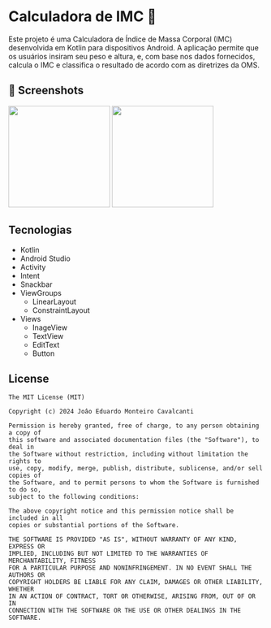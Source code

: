 # Calculadora de IMC 📱
Este projeto é uma Calculadora de Índice de Massa Corporal (IMC) desenvolvida em Kotlin para dispositivos Android. A aplicação permite que os usuários insiram seu peso e altura, e, com base nos dados fornecidos, calcula o IMC e classifica o resultado de acordo com as diretrizes da OMS.

## :camera_flash: Screenshots
<!-- You can add more screenshots here if you like -->
<img src="https://github.com/user-attachments/assets/22ebd21b-b4de-44b9-8491-6d8d484798a5" width=200/>
<img src="https://github.com/user-attachments/assets/2e19a65f-f64d-4ff8-a6eb-a4438501f2a5" width=200/>

## Tecnologias
- Kotlin
- Android Studio
- Activity
- Intent
- Snackbar
- ViewGroups
  - LinearLayout
  - ConstraintLayout
- Views
  - InageView
  - TextView
  - EditText
  - Button


## License
```
The MIT License (MIT)

Copyright (c) 2024 Joâo Eduardo Monteiro Cavalcanti

Permission is hereby granted, free of charge, to any person obtaining a copy of
this software and associated documentation files (the "Software"), to deal in
the Software without restriction, including without limitation the rights to
use, copy, modify, merge, publish, distribute, sublicense, and/or sell copies of
the Software, and to permit persons to whom the Software is furnished to do so,
subject to the following conditions:

The above copyright notice and this permission notice shall be included in all
copies or substantial portions of the Software.

THE SOFTWARE IS PROVIDED "AS IS", WITHOUT WARRANTY OF ANY KIND, EXPRESS OR
IMPLIED, INCLUDING BUT NOT LIMITED TO THE WARRANTIES OF MERCHANTABILITY, FITNESS
FOR A PARTICULAR PURPOSE AND NONINFRINGEMENT. IN NO EVENT SHALL THE AUTHORS OR
COPYRIGHT HOLDERS BE LIABLE FOR ANY CLAIM, DAMAGES OR OTHER LIABILITY, WHETHER
IN AN ACTION OF CONTRACT, TORT OR OTHERWISE, ARISING FROM, OUT OF OR IN
CONNECTION WITH THE SOFTWARE OR THE USE OR OTHER DEALINGS IN THE SOFTWARE.
```
